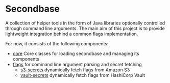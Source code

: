 # Secondbase

A collection of helper tools in the form of Java libraries optionally
controlled through command line arguments. The main aim of this project is to
provide lightweight integration behind a common flags implementation.

For now, it consists of the following components:

* [core](core) Core classes for loading secondbase and managing its components
* [flags](flags) for command line argument parsing and secret fetching
    * [s3-secrets](secrets/s3) dynamically fetch flags from Amazon S3
    * [vault-secrets](secrets/vault) dynamically fetch flags from HashiCorp Vault
